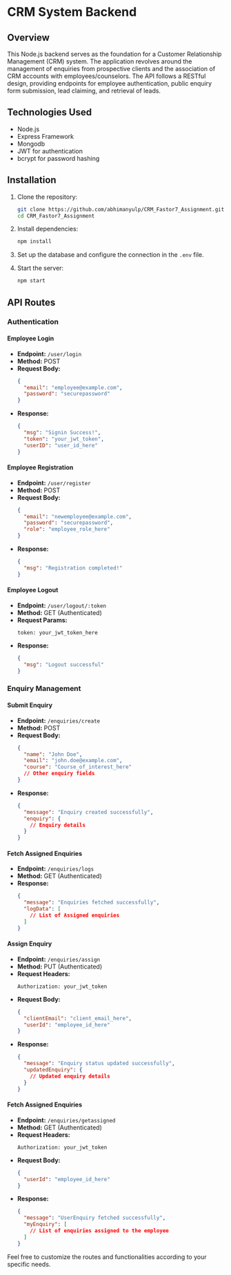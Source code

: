 # CRM System Backend

## Overview

This Node.js backend serves as the foundation for a Customer Relationship Management (CRM) system. The application revolves around the management of enquiries from prospective clients and the association of CRM accounts with employees/counselors. The API follows a RESTful design, providing endpoints for employee authentication, public enquiry form submission, lead claiming, and retrieval of leads.

## Technologies Used

- Node.js
- Express Framework
- Mongodb
- JWT for authentication
- bcrypt for password hashing

## Installation

1. Clone the repository:

    ```bash
    git clone https://github.com/abhimanyulp/CRM_Fastor7_Assignment.git
    cd CRM_Fastor7_Assignment
    ```

2. Install dependencies:

    ```bash
    npm install
    ```

3. Set up the database and configure the connection in the `.env` file.

4. Start the server:

    ```bash
    npm start
    ```

## API Routes

### Authentication

#### Employee Login
- **Endpoint:** `/user/login`
- **Method:** POST
- **Request Body:**
  ```json
  {
    "email": "employee@example.com",
    "password": "securepassword"
  }
  ```
- **Response:**
  ```json
  {
    "msg": "Signin Success!",
    "token": "your_jwt_token",
    "userID": "user_id_here"
  }
  ```

#### Employee Registration
- **Endpoint:** `/user/register`
- **Method:** POST
- **Request Body:**
  ```json
  {
    "email": "newemployee@example.com",
    "password": "securepassword",
    "role": "employee_role_here"
  }
  ```
- **Response:**
  ```json
  {
    "msg": "Registration completed!"
  }
  ```

#### Employee Logout
- **Endpoint:** `/user/logout/:token`
- **Method:** GET (Authenticated)
- **Request Params:**
  ```
  token: your_jwt_token_here
  ```
- **Response:**
  ```json
  {
    "msg": "Logout successful"
  }
  ```

### Enquiry Management

#### Submit Enquiry
- **Endpoint:** `/enquiries/create`
- **Method:** POST
- **Request Body:**
  ```json
  {
    "name": "John Doe",
    "email": "john.doe@example.com",
    "course": "Course_of_interest_here"
    // Other enquiry fields
  }
  ```
- **Response:**
  ```json
  {
    "message": "Enquiry created successfully",
    "enquiry": {
      // Enquiry details
    }
  }
  ```

#### Fetch Assigned Enquiries
- **Endpoint:** `/enquiries/logs`
- **Method:** GET (Authenticated)
- **Response:**
  ```json
  {
    "message": "Enquiries fetched successfully",
    "logData": [
      // List of Assigned enquiries
    ]
  }
  ```

#### Assign Enquiry
- **Endpoint:** `/enquiries/assign`
- **Method:** PUT (Authenticated)
- **Request Headers:**
  ```
  Authorization: your_jwt_token
  ```
- **Request Body:**
  ```json
  {
    "clientEmail": "client_email_here",
    "userId": "employee_id_here"
  }
  ```
- **Response:**
  ```json
  {
    "message": "Enquiry status updated successfully",
    "updatedEnquiry": {
      // Updated enquiry details
    }
  }
  ```

#### Fetch Assigned Enquiries
- **Endpoint:** `/enquiries/getassigned`
- **Method:** GET (Authenticated)
- **Request Headers:**
  ```
  Authorization: your_jwt_token
  ```
- **Request Body:**
  ```json
  {
    "userId": "employee_id_here"
  }
  ```
- **Response:**
  ```json
  {
    "message": "UserEnquiry fetched successfully",
    "myEnquiry": [
      // List of enquiries assigned to the employee
    ]
  }
  ```

Feel free to customize the routes and functionalities according to your specific needs.